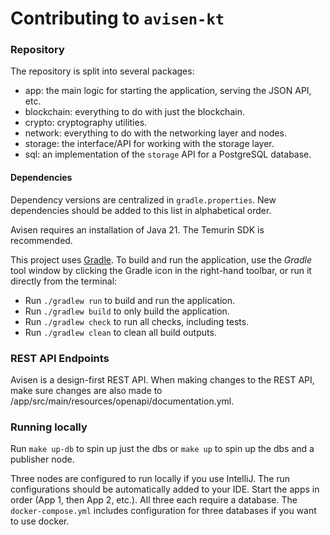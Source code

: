 # Contributing to `avisen-kt`

### Repository
The repository is split into several packages:
* app: the main logic for starting the application, serving the JSON API, etc.
* blockchain: everything to do with just the blockchain.
* crypto: cryptography utilities.
* network: everything to do with the networking layer and nodes.
* storage: the interface/API for working with the storage layer.
* sql: an implementation of the `storage` API for a PostgreSQL database.

#### Dependencies
Dependency versions are centralized in `gradle.properties`.
New dependencies should be added to this list in alphabetical order.

Avisen requires an installation of Java 21. The Temurin SDK is recommended.

This project uses [Gradle](https://gradle.org/).
To build and run the application, use the *Gradle* tool window by clicking the Gradle icon in the right-hand toolbar,
or run it directly from the terminal:

* Run `./gradlew run` to build and run the application.
* Run `./gradlew build` to only build the application.
* Run `./gradlew check` to run all checks, including tests.
* Run `./gradlew clean` to clean all build outputs.

### REST API Endpoints
Avisen is a design-first REST API.
When making changes to the REST API, make sure changes are also made to /app/src/main/resources/openapi/documentation.yml.

### Running locally
Run `make up-db` to spin up just the dbs or `make up` to spin up the dbs and a publisher node.

Three nodes are configured to run locally if you use IntelliJ.
The run configurations should be automatically added to your IDE.
Start the apps in order (App 1, then App 2, etc.). All three each require a database.
The `docker-compose.yml` includes configuration for three databases if you want to use docker.
